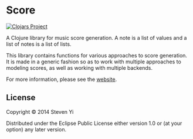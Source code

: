 # Score 

[![Clojars Project](http://clojars.org/kunstmusik/score/latest-version.svg)](http://clojars.org/kunstmusik/score)

A Clojure library for music score generation.  A note is a list of values and
a list of notes is a list of lists.

This library contains functions for various approaches to score generation. It
is made in a generic fashion so as to work with multiple approaches to 
modeling scores, as well as working with multiple backends. 

For more information, please see the [website](http://kunstmusik.github.com/score). 

## License

Copyright © 2014 Steven Yi 

Distributed under the Eclipse Public License either version 1.0 or (at
your option) any later version.
